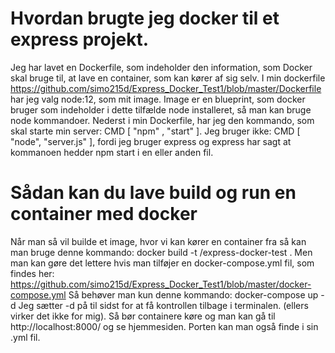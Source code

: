 # Hvordan brugte jeg docker til et express projekt.
Jeg har lavet en Dockerfile, som indeholder den information, som Docker skal bruge til, at lave en container, som kan kører af sig selv. 
I min dockerfile https://github.com/simo215d/Express_Docker_Test1/blob/master/Dockerfile har jeg valg node:12, som mit image. 
Image er en blueprint, som docker bruger som indeholder i dette tilfælde node installeret, så man kan bruge node kommandoer.
Nederst i min Dockerfile, har jeg den kommando, som skal starte min server: CMD [ "npm" , "start" ].
Jeg bruger ikke: CMD [ "node", "server.js" ], fordi jeg bruger express og express har sagt at kommanoen hedder npm start i en eller anden fil.

# Sådan kan du lave build og run en container med docker
Når man så vil builde et image, hvor vi kan kører en container fra så kan man bruge denne kommando:
docker build -t <your username>/express-docker-test .
Men man kan gøre det lettere hvis man tilføjer en docker-compose.yml fil, som findes her: https://github.com/simo215d/Express_Docker_Test1/blob/master/docker-compose.yml
Så behøver man kun denne kommando:
docker-compose up -d
Jeg sætter -d på til sidst for at få kontrollen tilbage i terminalen. (ellers virker det ikke for mig).
Så bør containere køre og man kan gå til http://localhost:8000/ og se hjemmesiden. Porten kan man også finde i sin .yml fil.
